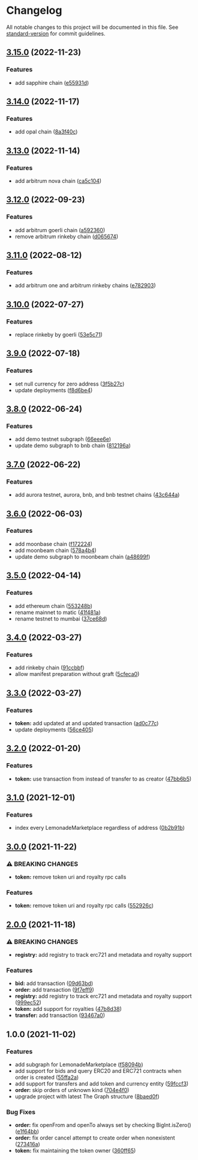 # Changelog

All notable changes to this project will be documented in this file. See [standard-version](https://github.com/conventional-changelog/standard-version) for commit guidelines.

## [3.15.0](https://github.com/lemonadesocial/lemonade-marketplace-subgraph/compare/v3.14.0...v3.15.0) (2022-11-23)


### Features

* add sapphire chain ([e55931d](https://github.com/lemonadesocial/lemonade-marketplace-subgraph/commit/e55931d1783e3bf92c34fe19c1ae671441943354))

## [3.14.0](https://github.com/lemonadesocial/lemonade-marketplace-subgraph/compare/v3.13.0...v3.14.0) (2022-11-17)


### Features

* add opal chain ([8a3f40c](https://github.com/lemonadesocial/lemonade-marketplace-subgraph/commit/8a3f40c80546d4a7769b8d35e5a4a668d6b0ac6e))

## [3.13.0](https://github.com/lemonadesocial/lemonade-marketplace-subgraph/compare/v3.12.0...v3.13.0) (2022-11-14)


### Features

* add arbitrum nova chain ([ca5c104](https://github.com/lemonadesocial/lemonade-marketplace-subgraph/commit/ca5c10491c6745f3843ed29dcf5117a38315f20e))

## [3.12.0](https://github.com/lemonadesocial/lemonade-marketplace-subgraph/compare/v3.11.0...v3.12.0) (2022-09-23)


### Features

* add arbitrum goerli chain ([a592360](https://github.com/lemonadesocial/lemonade-marketplace-subgraph/commit/a592360b1736fa7aae29571219761f77d3990d85))
* remove arbitrum rinkeby chain ([d065674](https://github.com/lemonadesocial/lemonade-marketplace-subgraph/commit/d06567432b37ecdfd0ea40ce4e01dade2c2b5ae7))

## [3.11.0](https://github.com/lemonadesocial/lemonade-marketplace-subgraph/compare/v3.10.0...v3.11.0) (2022-08-12)


### Features

* add arbitrum one and arbitrum rinkeby chains ([e782903](https://github.com/lemonadesocial/lemonade-marketplace-subgraph/commit/e782903eea482f17f8cd3f7c08b0b6359bd4ccdc))

## [3.10.0](https://github.com/lemonadesocial/lemonade-marketplace-subgraph/compare/v3.9.0...v3.10.0) (2022-07-27)


### Features

* replace rinkeby by goerli ([53e5c71](https://github.com/lemonadesocial/lemonade-marketplace-subgraph/commit/53e5c717bcea385f8fe7fd1488139593850285b4))

## [3.9.0](https://github.com/lemonadesocial/lemonade-marketplace-subgraph/compare/v3.8.0...v3.9.0) (2022-07-18)


### Features

* set null currency for zero address ([3f5b27c](https://github.com/lemonadesocial/lemonade-marketplace-subgraph/commit/3f5b27ce02d063930a735991d13d1f88febbeb7b))
* update deployments ([f8d6be4](https://github.com/lemonadesocial/lemonade-marketplace-subgraph/commit/f8d6be4e3a69adbd5353398bed1d0d6750941573))

## [3.8.0](https://github.com/lemonadesocial/lemonade-marketplace-subgraph/compare/v3.7.0...v3.8.0) (2022-06-24)


### Features

* add demo testnet subgraph ([66eee6e](https://github.com/lemonadesocial/lemonade-marketplace-subgraph/commit/66eee6e221364705597e758b0fa06e4fdb2e7797))
* update demo subgraph to bnb chain ([812196a](https://github.com/lemonadesocial/lemonade-marketplace-subgraph/commit/812196abdeb68fc8695f9112962d34dceb765ee0))

## [3.7.0](https://github.com/lemonadesocial/lemonade-marketplace-subgraph/compare/v3.6.0...v3.7.0) (2022-06-22)


### Features

* add aurora testnet, aurora, bnb, and bnb testnet chains ([43c644a](https://github.com/lemonadesocial/lemonade-marketplace-subgraph/commit/43c644a0fcaea043ceefff313e5f63abdca34c92))

## [3.6.0](https://github.com/lemonadesocial/lemonade-marketplace-subgraph/compare/v3.5.0...v3.6.0) (2022-06-03)


### Features

* add moonbase chain ([f172224](https://github.com/lemonadesocial/lemonade-marketplace-subgraph/commit/f172224b8d4d67ca9cab36033f27366fdfc20f30))
* add moonbeam chain ([578a4b4](https://github.com/lemonadesocial/lemonade-marketplace-subgraph/commit/578a4b400add641b155533cb01c1db76594b1dda))
* update demo subgraph to moonbeam chain ([a48699f](https://github.com/lemonadesocial/lemonade-marketplace-subgraph/commit/a48699f1217d9804393dffa64a32d31da3917532))

## [3.5.0](https://github.com/lemonadesocial/lemonade-marketplace-subgraph/compare/v3.4.0...v3.5.0) (2022-04-14)


### Features

* add ethereum chain ([553248b](https://github.com/lemonadesocial/lemonade-marketplace-subgraph/commit/553248b6d92a802d36ead0de394232152add8050))
* rename mainnet to matic ([41f481a](https://github.com/lemonadesocial/lemonade-marketplace-subgraph/commit/41f481a75e508d5926d936292b7f2e8768a2fccf))
* rename testnet to mumbai ([37ce68d](https://github.com/lemonadesocial/lemonade-marketplace-subgraph/commit/37ce68d28dca54cd672763a7adb124a4f1b6990a))

## [3.4.0](https://github.com/lemonadesocial/lemonade-marketplace-subgraph/compare/v3.3.0...v3.4.0) (2022-03-27)


### Features

* add rinkeby chain ([91ccbbf](https://github.com/lemonadesocial/lemonade-marketplace-subgraph/commit/91ccbbf0e9fe626d601b3416fb486e1fa5657427))
* allow manifest preparation without graft ([5cfeca0](https://github.com/lemonadesocial/lemonade-marketplace-subgraph/commit/5cfeca0c1f2bbeb8668e1df96f9cce62051301ee))

## [3.3.0](https://github.com/lemonadesocial/lemonade-marketplace-subgraph/compare/v3.2.0...v3.3.0) (2022-03-27)


### Features

* **token:** add updated at and updated transaction ([ad0c77c](https://github.com/lemonadesocial/lemonade-marketplace-subgraph/commit/ad0c77c143f6ff33afcc0f8f15e2d22dab318e26))
* update deployments ([56ce405](https://github.com/lemonadesocial/lemonade-marketplace-subgraph/commit/56ce40541f33ef0d5f763fbb677211e0ce90c8cc))

## [3.2.0](https://github.com/lemonadesocial/lemonade-marketplace-subgraph/compare/v3.1.0...v3.2.0) (2022-01-20)


### Features

* **token:** use transaction from instead of transfer to as creator ([47bb6b5](https://github.com/lemonadesocial/lemonade-marketplace-subgraph/commit/47bb6b52221c45a6aa2547956959936cf6460260))

## [3.1.0](https://github.com/lemonadesocial/lemonade-marketplace-subgraph/compare/v3.0.0...v3.1.0) (2021-12-01)


### Features

* index every LemonadeMarketplace regardless of address ([0b2b91b](https://github.com/lemonadesocial/lemonade-marketplace-subgraph/commit/0b2b91b748be3a754f575cec5331302f5e41d6f4))

## [3.0.0](https://github.com/lemonadesocial/lemonade-marketplace-subgraph/compare/v2.0.0...v3.0.0) (2021-11-22)


### ⚠ BREAKING CHANGES

* **token:** remove token uri and royalty rpc calls

### Features

* **token:** remove token uri and royalty rpc calls ([552926c](https://github.com/lemonadesocial/lemonade-marketplace-subgraph/commit/552926ccc7f06c042991fe5d4a98b0d3389b0285))

## [2.0.0](https://github.com/lemonadesocial/lemonade-marketplace-subgraph/compare/v1.0.0...v2.0.0) (2021-11-18)


### ⚠ BREAKING CHANGES

* **registry:** add registry to track erc721 and metadata and royalty support

### Features

* **bid:** add transaction ([09d63bd](https://github.com/lemonadesocial/lemonade-marketplace-subgraph/commit/09d63bd184e2bcb9bc84192d3011170ccb7f58f2))
* **order:** add transaction ([9f7eff9](https://github.com/lemonadesocial/lemonade-marketplace-subgraph/commit/9f7eff92ec654d4d18b99bc5cc2d339c3f0521d9))
* **registry:** add registry to track erc721 and metadata and royalty support ([999ec52](https://github.com/lemonadesocial/lemonade-marketplace-subgraph/commit/999ec524213b7e11bc91c03ac7f020af39071559))
* **token:** add support for royalties ([47b8d38](https://github.com/lemonadesocial/lemonade-marketplace-subgraph/commit/47b8d387e2db01104b001e63c4e3bb39b2386f05))
* **transfer:** add transaction ([93467a0](https://github.com/lemonadesocial/lemonade-marketplace-subgraph/commit/93467a014c5766c88c57465026368f7f0429e4e4))

## 1.0.0 (2021-11-02)


### Features

* add subgraph for LemonadeMarketplace ([f58094b](https://github.com/lemonadesocial/lemonade-marketplace-subgraph/commit/f58094b2551632c9e228f10b9645139ab3ded6cd))
* add support for bids and query ERC20 and ERC721 contracts when order is created ([55ffa2a](https://github.com/lemonadesocial/lemonade-marketplace-subgraph/commit/55ffa2af7341e24596c79b509f15f8049881d245))
* add support for transfers and add token and currency entity ([59fccf3](https://github.com/lemonadesocial/lemonade-marketplace-subgraph/commit/59fccf353af08bb97eda826ef2c5235b76257b6e))
* **order:** skip orders of unknown kind ([704e4f0](https://github.com/lemonadesocial/lemonade-marketplace-subgraph/commit/704e4f00637dd56f22372e213dbc44e07a204de7))
* upgrade project with latest The Graph structure ([8baed0f](https://github.com/lemonadesocial/lemonade-marketplace-subgraph/commit/8baed0f240572483766cfe2df535be4fd975a2d0))


### Bug Fixes

* **order:** fix openFrom and openTo always set by checking BigInt.isZero() ([e1f64bb](https://github.com/lemonadesocial/lemonade-marketplace-subgraph/commit/e1f64bb266725706fa34c53b1fa540480e357b7d))
* **order:** fix order cancel attempt to create order when nonexistent ([273416a](https://github.com/lemonadesocial/lemonade-marketplace-subgraph/commit/273416a76391fe3d7daa0a97b5fb7a08257ac7d3))
* **token:** fix maintaining the token owner ([360ff65](https://github.com/lemonadesocial/lemonade-marketplace-subgraph/commit/360ff658ebf8981dec02762e95c47e081eb401ad))
